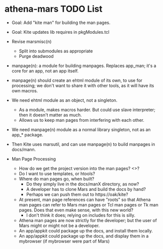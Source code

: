 # athena-mars TODO List

* Goal:  Add "kite man" for building the man pages.
* Goal:  Kite updates lib requires in pkgModules.tcl
* Revise marsmisc(n)
  * Split into submodules as appropriate
  * Purge deadwood

* manpage(n): a module for building manpages.  Replaces app_man; it's
  a core for an app, not an app itself.
* manpage(n) should create an ehtml module of its own, to use for processing;
  we don't want to share it with other tools, as it will have its own
  macros.
* We need ehtml module as an object, not a singleton.
  * As a module, makes macros harder.  But could use slave interpreter;
    then it doesn't matter as much.
  * Allows us to keep man pages from interfering with each other.
* We need manpage(n) module as a normal library singleton, not as an
  app_* package.
* Then Kite uses marsutil, and can use manpage(n) to build manpages in
  docs/mann.

* Man Page Processing
  * How do we get the project version into the man pages?
    <<version>>?
  * Do I want to use templates, or htools?
  * Where do man pages go, when built?
    *   Do they simply live in the docs/manX directory, as now?
    *   A developer has to clone Mars and build the docs by hand?
    *   Perhaps we can push them out to https://oak/kite?
  * At present, man page references can have "roots" so that 
    Athena man pages can refer to Mars man pages or Tcl man pages
    or Tk man pages.  Does that even make sense, with this new world?
    *   I don't think it does; relying on includes for this is silly.
  * Athena man pages are now strictly for the developer; but the user
    of Mars might or might not be a developer.
  * An app/appkit could package up the docs, and install them locally.
  * An app/appkit could package up the docs, and display them in a 
    mybrowser (if mybrowser were part of Mars)